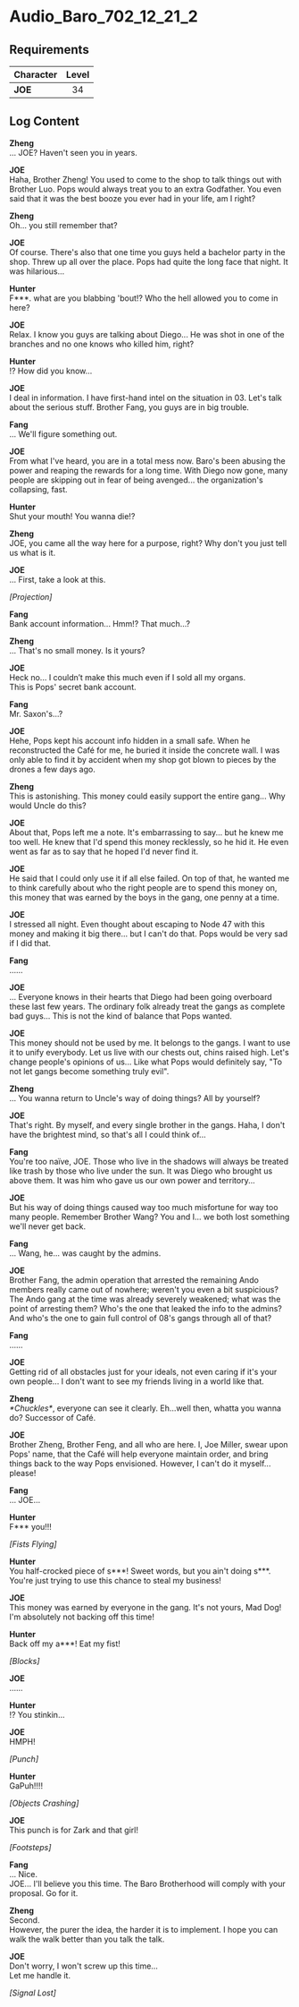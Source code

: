 # Audio_Baro_702_12_21_2
## Requirements
|Character|Level|
|---------|:---:|
|**JOE**  | 34  |

## Log Content
**Zheng**<br>
... JOE? Haven't seen you in years.

**JOE**<br>
Haha, Brother Zheng! You used to come to the shop to talk things out with Brother Luo. Pops would always treat you to an extra Godfather. You even said that it was the best booze you ever had in your life, am I right?

**Zheng**<br>
Oh... you still remember that?

**JOE**<br>
Of course. There's also that one time you guys held a bachelor party in the shop. Threw up all over the place. Pops had quite the long face that night. It was hilarious...

**Hunter**<br>
F\*\*\*. what are you blabbing 'bout!? Who the hell allowed you to come in here?

**JOE**<br>
Relax. I know you guys are talking about Diego... He was shot in one of the branches and no one knows who killed him, right?

**Hunter**<br>
!? How did you know…

**JOE**<br>
I deal in information. I have first\-hand intel on the situation in 03. Let's talk about the serious stuff. Brother Fang, you guys are in big trouble.

**Fang**<br>
... We'll figure something out.

**JOE**<br>
From what I've heard, you are in a total mess now. Baro's been abusing the power and reaping the rewards for a long time. With Diego now gone, many people are skipping out in fear of being avenged... the organization's collapsing, fast.

**Hunter**<br>
Shut your mouth! You wanna die!?

**Zheng**<br>
JOE, you came all the way here for a purpose, right? Why don't you just tell us what is it.

**JOE**<br>
... First, take a look at this.

*\[Projection\]*

**Fang**<br>
Bank account information... Hmm!? That much...?

**Zheng**<br>
... That's no small money. Is it yours?

**JOE**<br>
Heck no... I couldn’t make this much even if I sold all my organs.<br>
This is Pops' secret bank account.

**Fang**<br>
Mr. Saxon's...?

**JOE**<br>
Hehe, Pops kept his account info hidden in a small safe. When he reconstructed the Café for me, he buried it inside the concrete wall. I was only able to find it by accident when my shop got blown to pieces by the drones a few days ago.

**Zheng**<br>
This is astonishing. This money could easily support the entire gang... Why would Uncle do this?

**JOE**<br>
About that, Pops left me a note. It's embarrassing to say... but he knew me too well. He knew that I'd spend this money recklessly, so he hid it. He even went as far as to say that he hoped I'd never find it.

**JOE**<br>
He said that I could only use it if all else failed. On top of that, he wanted me to think carefully about who the right people are to spend this money on, this money that was earned by the boys in the gang, one penny at a time.

**JOE**<br>
I stressed all night. Even thought about escaping to Node 47 with this money and making it big there... but I can't do that. Pops would be very sad if I did that.

**Fang**<br>
……

**JOE**<br>
... Everyone knows in their hearts that Diego had been going overboard these last few years. The ordinary folk already treat the gangs as complete bad guys... This is not the kind of balance that Pops wanted.

**JOE**<br>
This money should not be used by me. It belongs to the gangs. I want to use it to unify everybody. Let us live with our chests out, chins raised high. Let's change people's opinions of us... Like what Pops would definitely say, "To not let gangs become something truly evil".

**Zheng**<br>
... You wanna return to Uncle's way of doing things? All by yourself?

**JOE**<br>
That's right. By myself, and every single brother in the gangs. Haha, I don't have the brightest mind, so that's all I could think of...

**Fang**<br>
You're too naïve, JOE. Those who live in the shadows will always be treated like trash by those who live under the sun. It was Diego who brought us above them. It was him who gave us our own power and territory...

**JOE**<br>
But his way of doing things caused way too much misfortune for way too many people. Remember Brother Wang? You and I... we both lost something we'll never get back.

**Fang**<br>
... Wang, he... was caught by the admins.

**JOE**<br>
Brother Fang, the admin operation that arrested the remaining Ando members really came out of nowhere; weren't you even a bit suspicious? The Ando gang at the time was already severely weakened; what was the point of arresting them? Who's the one that leaked the info to the admins? And who's the one to gain full control of 08's gangs through all of that?

**Fang**<br>
……

**JOE**<br>
Getting rid of all obstacles just for your ideals, not even caring if it's your own people... I don't want to see my friends living in a world like that.

**Zheng**<br>
*\*Chuckles\**, everyone can see it clearly. Eh…well then, whatta you wanna do? Successor of Café.

**JOE**<br>
Brother Zheng, Brother Feng, and all who are here. I, Joe Miller, swear upon Pops' name, that the Café will help everyone maintain order, and bring things back to the way Pops envisioned. However, I can't do it myself... please!

**Fang**<br>
… JOE…

**Hunter**<br>
F\*\*\* you!!!

*\[Fists Flying\]*

**Hunter**<br>
You half\-crocked piece of s\*\*\*! Sweet words, but you ain't doing s\*\*\*. You're just trying to use this chance to steal my business!

**JOE**<br>
This money was earned by everyone in the gang. It's not yours, Mad Dog! I'm absolutely not backing off this time!

**Hunter**<br>
Back off my a\*\*\*! Eat my fist!

*\[Blocks\]*

**JOE**<br>
……

**Hunter**<br>
!? You stinkin...

**JOE**<br>
HMPH!

*\[Punch\]*

**Hunter**<br>
GaPuh!!!!

*\[Objects Crashing\]*

**JOE**<br>
This punch is for Zark and that girl!

*\[Footsteps\]*

**Fang**<br>
... Nice.<br>
JOE... I'll believe you this time. The Baro Brotherhood will comply with your proposal. Go for it. 

**Zheng**<br>
Second.<br>
However, the purer the idea, the harder it is to implement. I hope you can walk the walk better than you talk the talk.

**JOE**<br>
Don't worry, I won't screw up this time...<br>
Let me handle it.

*[Signal Lost]*

